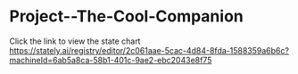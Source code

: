 # Project--The-Cool-Companion
Click the link to view the state chart
https://stately.ai/registry/editor/2c061aae-5cac-4d84-8fda-1588359a6b6c?machineId=6ab5a8ca-58b1-401c-9ae2-ebc2043e8f75
